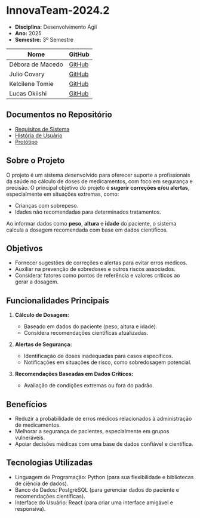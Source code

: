 # InnovaTeam-2024.2


- **Disciplina:** Desenvolvimento Ágil
- **Ano:** 2025
- **Semestre:** 3º Semestre


| Nome                  | GitHub  |
|-----------------------|---------|
| Débora de Macedo |  [GitHub](https://github.com/DeboraMacedo32) |
| Julio Covary |  [GitHub](https://github.com/juliocovary) |
| Kelcilene Tomie | [GitHub](https://github.com/Kelcilene) |
| Lucas Okiishi | [GitHub](https://github.com/Okiishi) |


## Documentos no Repositório


- [Requisitos de Sistema](https://github.com/DeboraMacedo32/InnovaTeam-2024.2/blob/main/Requisitos%20de%20Sistema/Requisitos%20do%20Sistema.md)
- [História de Usuário](https://github.com/DeboraMacedo32/InnovaTeam-2024.2/blob/main/Requisitos%20de%20Sistema/HistoriaUsuario.md)
- [Protótipo](https://github.com/DeboraMacedo32/InnovaTeam-2024.2/tree/main/Prot%C3%B3tipo)


## Sobre o Projeto

O projeto é um sistema desenvolvido para oferecer suporte a profissionais da saúde no cálculo de doses de medicamentos, com foco em segurança e precisão. O principal objetivo do projeto é **sugerir correções e/ou alertas**, especialmente em situações extremas, como:

- Crianças com sobrepeso.
- Idades não recomendadas para determinados tratamentos.

Ao informar dados como **peso**, **altura** e **idade** do paciente, o sistema calcula a dosagem recomendada com base em dados científicos. 

## Objetivos

- Fornecer sugestões de correções e alertas para evitar erros médicos.
- Auxiliar na prevenção de sobredoses e outros riscos associados.
- Considerar fatores como pontos de referência e valores críticos ao gerar a dosagem.

## Funcionalidades Principais

1. **Cálculo de Dosagem:** 
   - Baseado em dados do paciente (peso, altura e idade).
   - Considera recomendações científicas atualizadas.

2. **Alertas de Segurança:**
   - Identificação de doses inadequadas para casos específicos.
   - Notificações em situações de risco, como sobredosagem potencial.

3. **Recomendações Baseadas em Dados Críticos:**
   - Avaliação de condições extremas ou fora do padrão.

## Benefícios

- Reduzir a probabilidade de erros médicos relacionados à administração de medicamentos.
- Melhorar a segurança de pacientes, especialmente em grupos vulneráveis.
- Apoiar decisões médicas com uma base de dados confiável e científica.

## Tecnologias Utilizadas

- Linguagem de Programação: Python (para sua flexibilidade e bibliotecas de ciência de dados).
- Banco de Dados: PostgreSQL (para gerenciar dados do paciente e recomendações científicas).
- Interface do Usuário: React (para criar uma interface amigável e responsiva).
